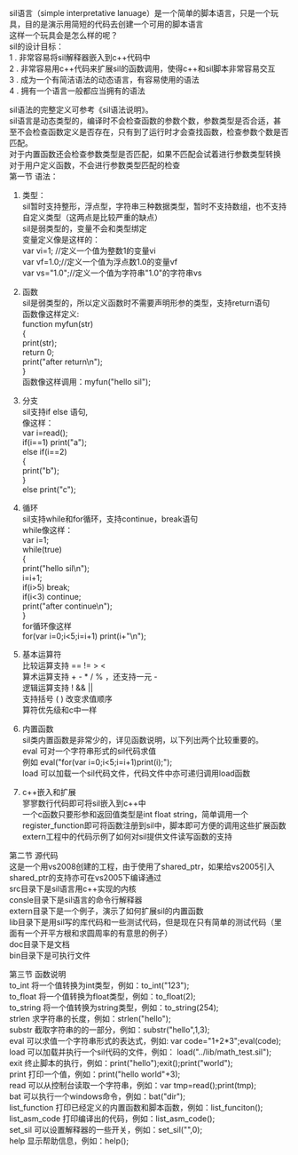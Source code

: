 sil语言（simple interpretative lanuage）是一个简单的脚本语言，只是一个玩具，目的是演示用简短的代码去创建一个可用的脚本语言  
这样一个玩具会是怎么样的呢？  
sil的设计目标：  
1 . 非常容易将sil解释器嵌入到c++代码中  
2 . 非常容易用c++代码来扩展sil的函数调用，使得c++和sil脚本非常容易交互  
3 . 成为一个有简洁语法的动态语言，有容易使用的语法  
4 . 拥有一个语言一般都应当拥有的语法  
  
sil语法的完整定义可参考《sil语法说明》。  
sil语言是动态类型的，编译时不会检查函数的参数个数，参数类型是否合适，甚至不会检查函数定义是否存在，只有到了运行时才会查找函数，检查参数个数是否匹配。  
对于内置函数还会检查参数类型是否匹配，如果不匹配会试着进行参数类型转换  
对于用户定义函数，不会进行参数类型匹配的检查  
第一节 语法：  
1. 类型：  
	sil暂时支持整形，浮点型，字符串三种数据类型，暂时不支持数组，也不支持自定义类型（这两点是比较严重的缺点）  
	sil是弱类型的，变量不会和类型绑定  
	变量定义像是这样的：  
	var vi=1; //定义一个值为整数1的变量vi  
	var vf=1.0;//定义一个值为浮点数1.0的变量vf  
	var vs="1.0";//定义一个值为字符串"1.0"的字符串vs  
	  
2. 函数  
	sil是弱类型的，所以定义函数时不需要声明形参的类型，支持return语句  
	函数像这样定义:   
	function myfun(str)  
	{  
		print(str);  
		return 0;  
		print("after return\n");  
	}  
	函数像这样调用：myfun("hello sil");  
	
3. 分支  
	sil支持if else 语句,  
	像这样：  
	var i=read();   
	if(i==1) print("a");  
	else if(i==2)   
	{  
		print("b");  
	}  
	else print("c");  
	  
4. 循环  
	sil支持while和for循环，支持continue，break语句  
	while像这样：  
	var i=1;  
	while(true)  
	{  
		print("hello sil\n");  
		i=i+1;  
		if(i>5) break;  
		if(i<3) continue;  
		print("after continue\n");  
	}  
	for循环像这样  
	for(var i=0;i<5;i=i+1) print(i+"\n");  
  
5. 基本运算符  
	比较运算支持 == != > <  
	算术运算支持 + - * / % ，还支持一元 -  
	逻辑运算支持 !  && ||  
	支持括号 ( ) 改变求值顺序  
	算符优先级和c中一样  
	  
5. 内置函数  
	sil类内置函数是非常少的，详见函数说明，以下列出两个比较重要的。  
	eval 可对一个字符串形式的sil代码求值  
	例如 eval("for(var i=0;i<5;i=i+1)print(i);");  
	load 可以加载一个sil代码文件，代码文件中亦可递归调用load函数  
	  
6. c++嵌入和扩展  
	寥寥数行代码即可将sil嵌入到c++中  
	一个c函数只要形参和返回值类型是int float string，简单调用一个register_function即可将函数注册到sil中，脚本即可方便的调用这些扩展函数  
	extern工程中的代码示例了如何对sil提供文件读写函数的支持  
	  
第二节 源代码  
	这是一个用vs2008创建的工程，由于使用了shared_ptr，如果给vs2005引入shared_ptr的支持亦可在vs2005下编译通过  
	src目录下是sil语言用c++实现的内核  
	consle目录下是sil语言的命令行解释器  
	extern目录下是一个例子，演示了如何扩展sil的内置函数  
	lib目录下是用sil写的库代码和一些测试代码，但是现在只有简单的测试代码（里面有一个开平方根和求圆周率的有意思的例子）  
	doc目录下是文档  
	bin目录下是可执行文件  
	  
第三节 函数说明  
	to_int 将一个值转换为int类型，例如：to_int("123");  
	to_float 将一个值转换为float类型，例如：to_float(2);  
	to_string 将一个值转换为string类型，例如：to_string(254);  
	strlen 求字符串的长度，例如：strlen("hello");  
	substr 截取字符串的的一部分，例如：substr("hello",1,3);  
	eval 可以求值一个字符串形式的表达式，例如:  var code="1+2*3";eval(code);  
	load 可以加载并执行一个sil代码的文件，例如： load("../lib/math_test.sil");  
	exit 终止脚本的执行，例如：print("hello");exit();print("world");  
	print 打印一个值，例如：print("hello world"+3);  
	read 可以从控制台读取一个字符串，例如：var tmp=read();print(tmp);  
	bat 可以执行一个windows命令，例如：bat("dir");  
	list_function 打印已经定义的内置函数和脚本函数，例如：list_funciton();  
	list_asm_code 打印编译出的代码，例如：list_asm_code();  
	set_sil 可以设置解释器的一些开关，例如：set_sil("",0);  
	help 显示帮助信息，例如：help();  
  
  